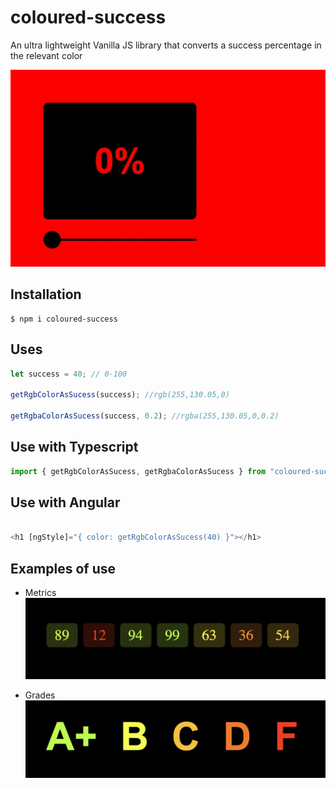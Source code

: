 # coloured-success

An ultra lightweight Vanilla JS library that converts a success percentage in the relevant color

![Example of Coloured Success](doc/example.gif)

## Installation

```
$ npm i coloured-success
```

## Uses

```js
let success = 40; // 0-100

getRgbColorAsSucess(success); //rgb(255,130.05,0)

getRgbaColorAsSucess(success, 0.2); //rgba(255,130.05,0,0.2)
```

## Use with Typescript

```js
import { getRgbColorAsSucess, getRgbaColorAsSucess } from "coloured-success";
```

## Use with Angular

```js

<h1 [ngStyle]="{ color: getRgbColorAsSucess(40) }"></h1>

```

## Examples of use

- Metrics
  ![Metrics](doc/metrics.png)

- Grades
  ![Grades](doc/grades.png)
